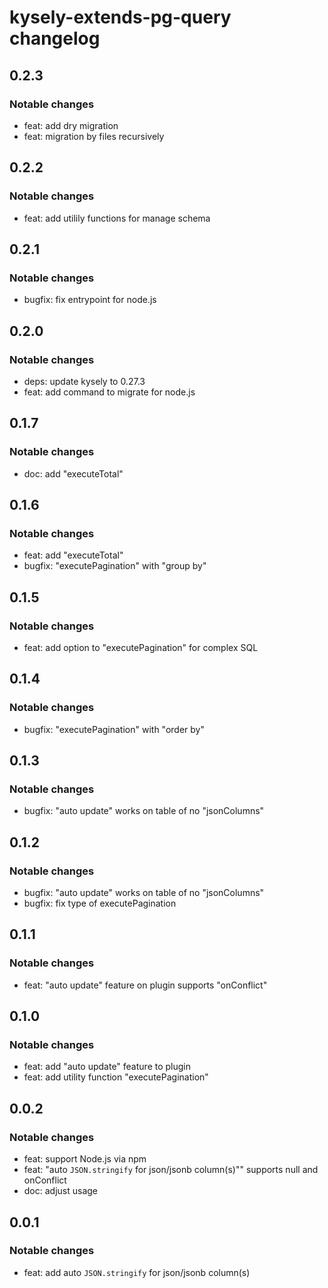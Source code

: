 # kysely-extends-pg-query changelog

## 0.2.3

### Notable changes

- feat: add dry migration
- feat: migration by files recursively

## 0.2.2

### Notable changes

- feat: add utilily functions for manage schema

## 0.2.1

### Notable changes

- bugfix: fix entrypoint for node.js

## 0.2.0

### Notable changes

- deps: update kysely to 0.27.3
- feat: add command to migrate for node.js

## 0.1.7

### Notable changes

- doc: add "executeTotal"

## 0.1.6

### Notable changes

- feat: add "executeTotal"
- bugfix: "executePagination" with "group by"

## 0.1.5

### Notable changes

- feat: add option to "executePagination" for complex SQL

## 0.1.4

### Notable changes

- bugfix: "executePagination" with "order by"

## 0.1.3

### Notable changes

- bugfix: "auto update" works on table of no "jsonColumns"

## 0.1.2

### Notable changes

- bugfix: "auto update" works on table of no "jsonColumns"
- bugfix: fix type of executePagination

## 0.1.1

### Notable changes

- feat: "auto update" feature on plugin supports "onConflict"

## 0.1.0

### Notable changes

- feat: add "auto update" feature to plugin
- feat: add utility function "executePagination"

## 0.0.2

### Notable changes

- feat: support Node.js via npm
- feat: "auto `JSON.stringify` for json/jsonb column(s)"" supports null and onConflict
- doc: adjust usage

## 0.0.1

### Notable changes

- feat: add auto `JSON.stringify` for json/jsonb column(s)
